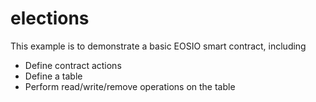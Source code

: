 # elections

This example is to demonstrate a basic EOSIO smart contract, including

- Define contract actions
- Define a table
- Perform read/write/remove operations on the table
